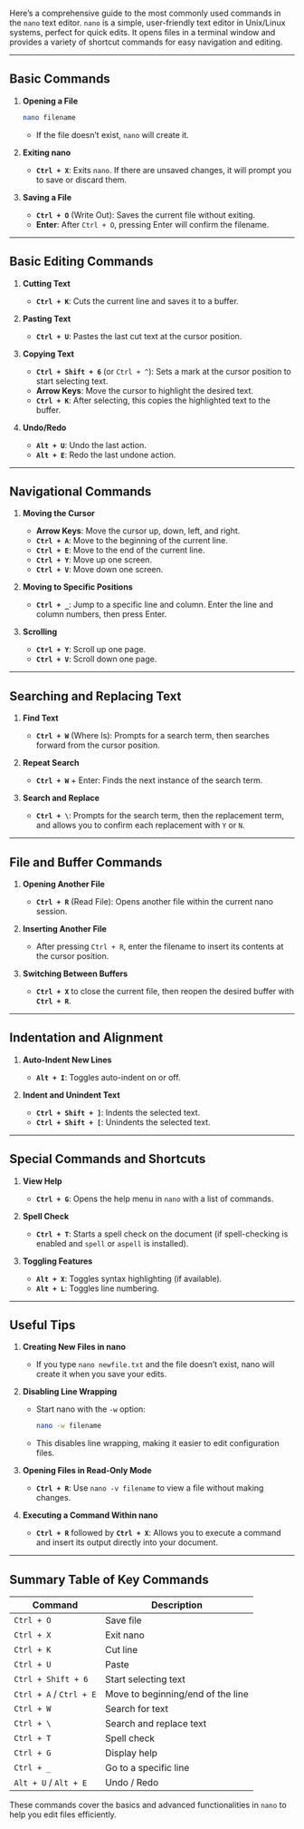 Here’s a comprehensive guide to the most commonly used commands in the `nano` text editor. `nano` is a simple, user-friendly text editor in Unix/Linux systems, perfect for quick edits. It opens files in a terminal window and provides a variety of shortcut commands for easy navigation and editing.

---

## **Basic Commands**

1. **Opening a File**
   ```bash
   nano filename
   ```
   - If the file doesn’t exist, `nano` will create it.

2. **Exiting nano**
   - **`Ctrl + X`**: Exits `nano`. If there are unsaved changes, it will prompt you to save or discard them.

3. **Saving a File**
   - **`Ctrl + O`** (Write Out): Saves the current file without exiting.
   - **Enter**: After `Ctrl + O`, pressing Enter will confirm the filename.

---

## **Basic Editing Commands**

1. **Cutting Text**
   - **`Ctrl + K`**: Cuts the current line and saves it to a buffer.
   
2. **Pasting Text**
   - **`Ctrl + U`**: Pastes the last cut text at the cursor position.

3. **Copying Text**
   - **`Ctrl + Shift + 6`** (or `Ctrl + ^`): Sets a mark at the cursor position to start selecting text.
   - **Arrow Keys**: Move the cursor to highlight the desired text.
   - **`Ctrl + K`**: After selecting, this copies the highlighted text to the buffer.

4. **Undo/Redo**
   - **`Alt + U`**: Undo the last action.
   - **`Alt + E`**: Redo the last undone action.

---

## **Navigational Commands**

1. **Moving the Cursor**
   - **Arrow Keys**: Move the cursor up, down, left, and right.
   - **`Ctrl + A`**: Move to the beginning of the current line.
   - **`Ctrl + E`**: Move to the end of the current line.
   - **`Ctrl + Y`**: Move up one screen.
   - **`Ctrl + V`**: Move down one screen.

2. **Moving to Specific Positions**
   - **`Ctrl + _`**: Jump to a specific line and column. Enter the line and column numbers, then press Enter.

3. **Scrolling**
   - **`Ctrl + Y`**: Scroll up one page.
   - **`Ctrl + V`**: Scroll down one page.

---

## **Searching and Replacing Text**

1. **Find Text**
   - **`Ctrl + W`** (Where Is): Prompts for a search term, then searches forward from the cursor position.

2. **Repeat Search**
   - **`Ctrl + W`** + Enter: Finds the next instance of the search term.

3. **Search and Replace**
   - **`Ctrl + \`**: Prompts for the search term, then the replacement term, and allows you to confirm each replacement with `Y` or `N`.

---

## **File and Buffer Commands**

1. **Opening Another File**
   - **`Ctrl + R`** (Read File): Opens another file within the current nano session.

2. **Inserting Another File**
   - After pressing `Ctrl + R`, enter the filename to insert its contents at the cursor position.

3. **Switching Between Buffers**
   - **`Ctrl + X`** to close the current file, then reopen the desired buffer with **`Ctrl + R`**.

---

## **Indentation and Alignment**

1. **Auto-Indent New Lines**
   - **`Alt + I`**: Toggles auto-indent on or off.

2. **Indent and Unindent Text**
   - **`Ctrl + Shift + ]`**: Indents the selected text.
   - **`Ctrl + Shift + [`**: Unindents the selected text.

---

## **Special Commands and Shortcuts**

1. **View Help**
   - **`Ctrl + G`**: Opens the help menu in `nano` with a list of commands.

2. **Spell Check**
   - **`Ctrl + T`**: Starts a spell check on the document (if spell-checking is enabled and `spell` or `aspell` is installed).

3. **Toggling Features**
   - **`Alt + X`**: Toggles syntax highlighting (if available).
   - **`Alt + L`**: Toggles line numbering.

---

## **Useful Tips**

1. **Creating New Files in nano**
   - If you type `nano newfile.txt` and the file doesn’t exist, nano will create it when you save your edits.

2. **Disabling Line Wrapping**
   - Start nano with the `-w` option:
     ```bash
     nano -w filename
     ```
   - This disables line wrapping, making it easier to edit configuration files.

3. **Opening Files in Read-Only Mode**
   - **`Ctrl + R`**: Use `nano -v filename` to view a file without making changes.
  
4. **Executing a Command Within nano**
   - **`Ctrl + R`** followed by **`Ctrl + X`**: Allows you to execute a command and insert its output directly into your document.

---

## **Summary Table of Key Commands**

| Command                | Description                                   |
|------------------------|-----------------------------------------------|
| `Ctrl + O`             | Save file                                     |
| `Ctrl + X`             | Exit nano                                     |
| `Ctrl + K`             | Cut line                                      |
| `Ctrl + U`             | Paste                                         |
| `Ctrl + Shift + 6`     | Start selecting text                          |
| `Ctrl + A` / `Ctrl + E`| Move to beginning/end of the line             |
| `Ctrl + W`             | Search for text                               |
| `Ctrl + \`             | Search and replace text                       |
| `Ctrl + T`             | Spell check                                   |
| `Ctrl + G`             | Display help                                  |
| `Ctrl + _`             | Go to a specific line                         |
| `Alt + U` / `Alt + E`  | Undo / Redo                                   |

These commands cover the basics and advanced functionalities in `nano` to help you edit files efficiently.
